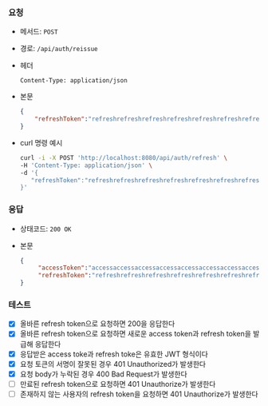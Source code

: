 ### 요청

- 메서드: `POST`
- 경로: `/api/auth/reissue`
- 헤더

   ```
   Content-Type: application/json
   ```

- 본문

   ```json
   {
       "refreshToken":"refreshrefreshrefreshrefreshrefreshrefreshrefreshrefreshrefreshrefresh"
   }
   ```


- curl 명령 예시

   ```bash
  curl -i -X POST 'http://localhost:8080/api/auth/refresh' \
  -H 'Content-Type: application/json' \
  -d '{
      "refreshToken":"refreshrefreshrefreshrefreshrefreshrefreshrefreshrefreshrefreshrefresh"
  }'
   ```

### 응답

- 상태코드: `200 OK`
- 본문

   ```json
   {
        "accessToken":"accessaccessaccessaccessaccessaccessaccessaccessaccessaccess",
        "refreshToken":"refreshrefreshrefreshrefreshrefreshrefreshrefreshrefreshrefreshrefresh"
   }

   ```

### 테스트

- [x] 올바른 refresh token으로 요청하면 200을 응답한다
- [x] 올바른 refresh token으로 요청하면 새로운 access token과 refresh token을 발급해 응답한다
- [x] 응답받은 access toke과 refresh toke은 유효한 JWT 형식이다
- [x] 요청 토큰의 서명이 잘못된 경우 401 Unauthorized가 발생한다
- [x] 요청 body가 누락된 경우 400 Bad Request가 발생한다
- [ ] 만료된 refresh token으로 요청하면 401 Unauthorize가 발생한다
- [ ] 존재하지 않는 사용자의 refresh token을 요청하면 401 Unauthorize가 발생한다
